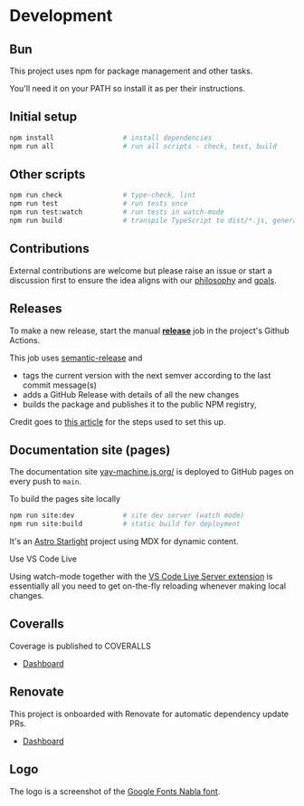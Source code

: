 # Development

## Bun

This project uses npm for package management and other tasks.

You'll need it on your PATH so install it as per their instructions.

## Initial setup

```sh
npm install                 # install dependencies
npm run all                 # run all scripts - check, test, build
```

## Other scripts

```sh
npm run check               # type-check, lint
npm run test                # run tests once
npm run test:watch          # run tests in watch-mode
npm run build               # transpile TypeScript to dist/*.js, generate .d.ts files
```

## Contributions

External contributions are welcome but please raise an issue or start a discussion first to ensure the idea aligns with our [philosophy](https://yay-machine.js.org/articles/why-yay-machine/#philosophy) and [goals](https://yay-machine.js.org/articles/why-yay-machine/#goals).

## Releases

To make a new release, start the manual [**release**](https://github.com/maurice/yay-machine/actions/workflows/release.yml) job in the project's Github Actions.

This job uses [semantic-release](https://github.com/semantic-release/semantic-release) and

- tags the current version with the next semver according to the last commit message(s)
- adds a GitHub Release with details of all the new changes
- builds the package and publishes it to the public NPM registry,

Credit goes to [this article](https://dev.to/sahanonp/how-to-setup-semantic-release-with-github-actions-31f3) for the steps used to set this up.

## Documentation site (pages)

The documentation site [yay-machine.js.org/](https://yay-machine.js.org/) is deployed to GitHub pages on every push to `main`.

To build the pages site locally

```sh
npm run site:dev            # site dev server (watch mode)
npm run site:build          # static build for deployment
```

It's an [Astro Starlight](https://starlight.astro.build/) project using MDX for dynamic content.

Use VS Code Live

Using watch-mode together with the [VS Code Live Server extension](https://marketplace.visualstudio.com/items?itemName=ritwickdey.LiveServer) is essentially all you need to get on-the-fly reloading whenever making local changes.

## Coveralls

Coverage is published to COVERALLS

- [Dashboard](https://coveralls.io/github/maurice/yay-machine)

## Renovate

This project is onboarded with Renovate for automatic dependency update PRs.

- [Dashboard](https://developer.mend.io/github/maurice/yay-machine)

## Logo

The logo is a screenshot of the [Google Fonts Nabla font](https://fonts.google.com/specimen/Nabla?preview.text=yay-machine%20&categoryFilters=Feeling:%2FExpressive%2FFuturistic).
